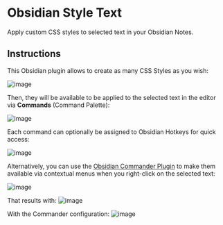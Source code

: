 # Obsidian Style Text

Apply custom CSS styles to selected text in your Obsidian Notes.


## Instructions

This Obsidian plugin allows to create as many CSS Styles as you wish:

![image](../assets/img-20230625-123504.png)


Then, they will be available to be applied to the selected text in the editor via **Commands** (Command Palette):

![image](../assets/img-20230625-122849.png)


Each command can optionally be assigned to Obsidian Hotkeys for quick access:

![image](../assets/img-20230625-124026.png)



Alternatively, you can use the [Obsidian Commander  Plugin](https://github.com/phibr0/obsidian-commander) to make them available via contextual menus when you right-click on the selected text:

![image](../assets/img-20230625-130200.png)


That results with:
![image](../assets/img-20230625-130232.png)


With the Commander configuration:
![image](../assets/img-20230625-130524.png)
